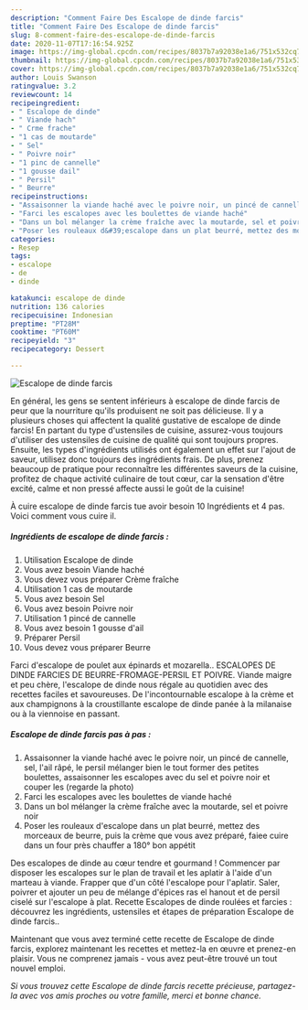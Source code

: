 ```yaml
---
description: "Comment Faire Des Escalope de dinde farcis"
title: "Comment Faire Des Escalope de dinde farcis"
slug: 8-comment-faire-des-escalope-de-dinde-farcis
date: 2020-11-07T17:16:54.925Z
image: https://img-global.cpcdn.com/recipes/8037b7a92038e1a6/751x532cq70/escalope-de-dinde-farcis-photo-principale-de-la-recette.jpg
thumbnail: https://img-global.cpcdn.com/recipes/8037b7a92038e1a6/751x532cq70/escalope-de-dinde-farcis-photo-principale-de-la-recette.jpg
cover: https://img-global.cpcdn.com/recipes/8037b7a92038e1a6/751x532cq70/escalope-de-dinde-farcis-photo-principale-de-la-recette.jpg
author: Louis Swanson
ratingvalue: 3.2
reviewcount: 14
recipeingredient:
- " Escalope de dinde"
- " Viande hach"
- " Crme frache"
- "1 cas de moutarde"
- " Sel"
- " Poivre noir"
- "1 pinc de cannelle"
- "1 gousse dail"
- " Persil"
- " Beurre"
recipeinstructions:
- "Assaisonner la viande haché avec le poivre noir, un pincé de cannelle, sel, l&#39;ail râpé, le persil mélanger bien le tout former des petites boulettes, assaisonner les escalopes avec du sel et poivre noir et couper les (regarde la photo)"
- "Farci les escalopes avec les boulettes de viande haché"
- "Dans un bol mélanger la crème fraîche avec la moutarde, sel et poivre noir"
- "Poser les rouleaux d&#39;escalope dans un plat beurré, mettez des morceaux de beurre, puis la crème que vous avez préparé, faiee cuire dans un four près chauffer a 180° bon appétit"
categories:
- Resep
tags:
- escalope
- de
- dinde

katakunci: escalope de dinde 
nutrition: 136 calories
recipecuisine: Indonesian
preptime: "PT28M"
cooktime: "PT60M"
recipeyield: "3"
recipecategory: Dessert

---
```



![Escalope de dinde farcis](https://img-global.cpcdn.com/recipes/8037b7a92038e1a6/751x532cq70/escalope-de-dinde-farcis-photo-principale-de-la-recette.jpg)

En général, les gens se sentent inférieurs à escalope de dinde farcis de peur que la nourriture qu'ils produisent ne soit pas délicieuse. Il y a plusieurs choses qui affectent la qualité gustative de escalope de dinde farcis! En partant du type d'ustensiles de cuisine, assurez-vous toujours d'utiliser des ustensiles de cuisine de qualité qui sont toujours propres. Ensuite, les types d'ingrédients utilisés ont également un effet sur l'ajout de saveur, utilisez donc toujours des ingrédients frais. De plus, prenez beaucoup de pratique pour reconnaître les différentes saveurs de la cuisine, profitez de chaque activité culinaire de tout cœur, car la sensation d'être excité, calme et non pressé affecte aussi le goût de la cuisine!

<!--inarticleads1-->

À cuire escalope de dinde farcis tue avoir besoin 10 Ingrédients et 4 pas. Voici comment vous cuire il.

##### Ingrédients de escalope de dinde farcis :

1. Utilisation  Escalope de dinde
1. Vous avez besoin  Viande haché
1. Vous devez vous préparer  Crème fraîche
1. Utilisation 1 cas de moutarde
1. Vous avez besoin  Sel
1. Vous avez besoin  Poivre noir
1. Utilisation 1 pincé de cannelle
1. Vous avez besoin 1 gousse d&#39;ail
1. Préparer  Persil
1. Vous devez vous préparer  Beurre


Farci d&#39;escalope de poulet aux épinards et mozarella.. ESCALOPES DE DINDE FARCIES DE BEURRE-FROMAGE-PERSIL ET POIVRE. Viande maigre et peu chère, l&#39;escalope de dinde nous régale au quotidien avec des recettes faciles et savoureuses. De l&#39;incontournable escalope à la crème et aux champignons à la croustillante escalope de dinde panée à la milanaise ou à la viennoise en passant. 

<!--inarticleads2-->

##### Escalope de dinde farcis pas à pas :

1. Assaisonner la viande haché avec le poivre noir, un pincé de cannelle, sel, l&#39;ail râpé, le persil mélanger bien le tout former des petites boulettes, assaisonner les escalopes avec du sel et poivre noir et couper les (regarde la photo)
1. Farci les escalopes avec les boulettes de viande haché
1. Dans un bol mélanger la crème fraîche avec la moutarde, sel et poivre noir
1. Poser les rouleaux d&#39;escalope dans un plat beurré, mettez des morceaux de beurre, puis la crème que vous avez préparé, faiee cuire dans un four près chauffer a 180° bon appétit


Des escalopes de dinde au cœur tendre et gourmand ! Commencer par disposer les escalopes sur le plan de travail et les aplatir à l&#39;aide d&#39;un marteau à viande. Frapper que d&#39;un côté l&#39;escalope pour l&#39;aplatir. Saler, poivrer et ajouter un peu de mélange d&#39;épices ras el hanout et de persil ciselé sur l&#39;escalope à plat. Recette Escalopes de dinde roulées et farcies : découvrez les ingrédients, ustensiles et étapes de préparation Escalope de dinde farcis.. 

<!--inarticleads1-->

<p>
Maintenant que vous avez terminé cette recette de Escalope de dinde farcis, explorez maintenant les recettes et mettez-la en œuvre et prenez-en plaisir. Vous ne comprenez jamais - vous avez peut-être trouvé un tout nouvel emploi.
</p>

<p>
<i>Si vous trouvez cette Escalope de dinde farcis recette précieuse, partagez-la avec vos amis proches ou votre famille, merci et bonne chance.</i>
</p>
